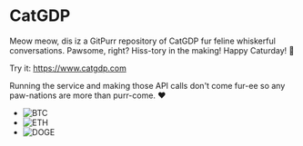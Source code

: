 # CatGDP
​Meow meow, dis iz a GitPurr repository of CatGDP fur feline whiskerful conversations. Pawsome, right? Hiss-tory in the making! Happy Caturday! 🐾 

Try it: https://www.catgdp.com

Running the service and making those API calls don't come fur-ee so any paw-nations are more than purr-come. :heart:

- ![BTC](https://img.shields.io/badge/BTC-3F6qmL1hXxTwyusBKzCEE99xp4Xq5zS5WW-orange)
- ![ETH](https://img.shields.io/badge/ETH-0x62b51e4f3ae971338f1016f4cab52159c2aacf2a-blue)
- ![DOGE](https://img.shields.io/badge/DOGE-DJCJpk61fwKNEQgPoK7fP8frojubAjuMUZ-yellowgreen)
